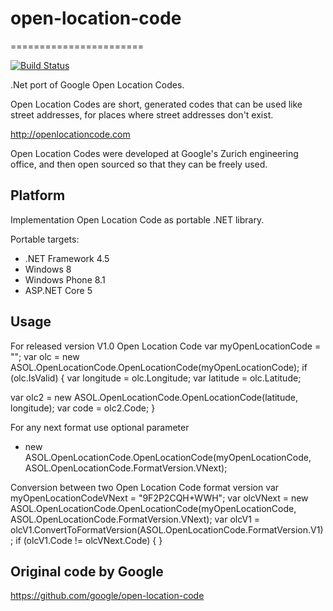 # open-location-code
=======================

[![Build Status](https://travis-ci.org/DVDpro/open-location-code.svg)](https://travis-ci.org/DVDpro/open-location-code)

.Net port of Google Open Location Codes.

Open Location Codes are short, generated codes that can be used like street addresses, for places where street addresses don't exist.

http://openlocationcode.com

Open Location Codes were developed at Google's Zurich engineering office, and then open sourced so that they can be freely used.

Platform
-----
Implementation Open Location Code as portable .NET library. 

Portable targets:
* .NET Framework 4.5
* Windows 8
* Windows Phone 8.1
* ASP.NET Core 5
 

Usage
-----
For released version V1.0 Open Location Code
var myOpenLocationCode = "";
var olc = new ASOL.OpenLocationCode.OpenLocationCode(myOpenLocationCode);
if (olc.IsValid)
{
  var longitude = olc.Longitude;
  var latitude = olc.Latitude;
  
 var olc2 = new ASOL.OpenLocationCode.OpenLocationCode(latitude, longitude);
 var code = olc2.Code;
}

For any next format use optional parameter
* new ASOL.OpenLocationCode.OpenLocationCode(myOpenLocationCode, ASOL.OpenLocationCode.FormatVersion.VNext);

Conversion between two Open Location Code format version
var myOpenLocationCodeVNext = "9F2P2CQH+WWH";
var olcVNext = new ASOL.OpenLocationCode.OpenLocationCode(myOpenLocationCode, ASOL.OpenLocationCode.FormatVersion.VNext);
var olcV1 = olcV1.ConvertToFormatVersion(ASOL.OpenLocationCode.FormatVersion.V1);
if (olcV1.Code != olcVNext.Code) { }


Original code by Google
-----------------------

https://github.com/google/open-location-code
